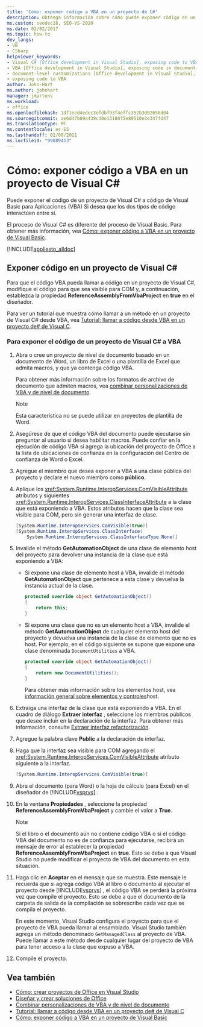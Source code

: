 ```yaml
---
title: 'Cómo: exponer código a VBA en un proyecto de C#'
description: Obtenga información sobre cómo puede exponer código en un proyecto de Visual C# a código de Visual Basic para Aplicaciones (VBA) Si desea que los dos tipos de código interactúen entre sí.
ms.custom: seodec18, SEO-VS-2020
ms.date: 02/02/2017
ms.topic: how-to
dev_langs:
- VB
- CSharp
helpviewer_keywords:
- Visual C# [Office development in Visual Studio], exposing code to VBA
- VBA [Office development in Visual Studio], exposing code in document-level customizations
- document-level customizations [Office development in Visual Studio], exposing code
- exposing code to VBA
author: John-Hart
ms.author: johnhart
manager: jmartens
ms.workload:
- office
ms.openlocfilehash: 1df1eed4edec3efdbf93f4effc352b3d02656d04
ms.sourcegitcommit: ae6d47b09a439cd0e13180f5e89510e3e347fd47
ms.translationtype: MT
ms.contentlocale: es-ES
ms.lasthandoff: 02/08/2021
ms.locfileid: "99889413"
---
```

# <a name="how-to-expose-code-to-vba-in-a-visual-c-project"></a>Cómo: exponer código a VBA en un proyecto de Visual C#
  Puede exponer el código de un proyecto de Visual C# a código de Visual Basic para Aplicaciones (VBA) Si desea que los dos tipos de código interactúen entre sí.

 El proceso de Visual C# es diferente del proceso de Visual Basic. Para obtener más información, vea [Cómo: exponer código a VBA en un proyecto de Visual Basic](../vsto/how-to-expose-code-to-vba-in-a-visual-basic-project.md).

 [!INCLUDE[appliesto_alldoc](../vsto/includes/appliesto-alldoc-md.md)]

## <a name="expose-code-in-a-visual-c-project"></a>Exponer código en un proyecto de Visual C#
 Para que el código VBA pueda llamar a código en un proyecto de Visual C#, modifique el código para que sea visible para COM y, a continuación, establezca la propiedad **ReferenceAssemblyFromVbaProject** en **true** en el diseñador.

 Para ver un tutorial que muestra cómo llamar a un método en un proyecto de Visual C# desde VBA, vea [Tutorial: llamar a código desde VBA en un proyecto de&#35; de Visual C](../vsto/walkthrough-calling-code-from-vba-in-a-visual-csharp-project.md).

### <a name="to-expose-code-in-a-visual-c-project-to-vba"></a>Para exponer el código de un proyecto de Visual C# a VBA

1. Abra o cree un proyecto de nivel de documento basado en un documento de Word, un libro de Excel o una plantilla de Excel que admita macros, y que ya contenga código VBA.

    Para obtener más información sobre los formatos de archivo de documento que admiten macros, vea [combinar personalizaciones de VBA y de nivel de documento](../vsto/combining-vba-and-document-level-customizations.md).

   > [!NOTE]
   > Esta característica no se puede utilizar en proyectos de plantilla de Word.

2. Asegúrese de que el código VBA del documento puede ejecutarse sin preguntar al usuario si desea habilitar macros. Puede confiar en la ejecución de código VBA si agrega la ubicación del proyecto de Office a la lista de ubicaciones de confianza en la configuración del Centro de confianza de Word o Excel.

3. Agregue el miembro que desea exponer a VBA a una clase pública del proyecto y declare el nuevo miembro como **público**.

4. Aplique los <xref:System.Runtime.InteropServices.ComVisibleAttribute> atributos y siguientes <xref:System.Runtime.InteropServices.ClassInterfaceAttribute> a la clase que está exponiendo a VBA. Estos atributos hacen que la clase sea visible para COM, pero sin generar una interfaz de clase.

   ```csharp
   [System.Runtime.InteropServices.ComVisible(true)]
   [System.Runtime.InteropServices.ClassInterface(
       System.Runtime.InteropServices.ClassInterfaceType.None)]
   ```

5. Invalide el método **GetAutomationObject** de una clase de elemento host del proyecto para devolver una instancia de la clase que está exponiendo a VBA:

   - Si expone una clase de elemento host a VBA, invalide el método **GetAutomationObject** que pertenece a esta clase y devuelva la instancia actual de la clase.

     ```csharp
     protected override object GetAutomationObject()
     {
         return this;
     }
     ```

   - Si expone una clase que no es un elemento host a VBA, invalide el método **GetAutomationObject** de cualquier elemento host del proyecto y devuelva una instancia de la clase de elemento que no es host. Por ejemplo, en el código siguiente se supone que expone una clase denominada `DocumentUtilities` a VBA.

     ```csharp
     protected override object GetAutomationObject()
     {
         return new DocumentUtilities();
     }
     ```

     Para obtener más información sobre los elementos host, vea [información general sobre elementos y controles](../vsto/host-items-and-host-controls-overview.md)host.

6. Extraiga una interfaz de la clase que está exponiendo a VBA. En el cuadro de diálogo **Extraer interfaz** , seleccione los miembros públicos que desee incluir en la declaración de la interfaz. Para obtener más información, consulte [Extraer interfaz refactorización](../ide/reference/extract-interface.md).

7. Agregue la palabra clave **Public** a la declaración de interfaz.

8. Haga que la interfaz sea visible para COM agregando el <xref:System.Runtime.InteropServices.ComVisibleAttribute> atributo siguiente a la interfaz.

   ```csharp
   [System.Runtime.InteropServices.ComVisible(true)]
   ```

9. Abra el documento (para Word) o la hoja de cálculo (para Excel) en el diseñador de [!INCLUDE[vsprvs](../sharepoint/includes/vsprvs-md.md)] .

10. En la ventana **Propiedades** , seleccione la propiedad **ReferenceAssemblyFromVbaProject** y cambie el valor a **True**.

    > [!NOTE]
    > Si el libro o el documento aún no contiene código VBA o si el código VBA del documento no es de confianza para ejecutarse, recibirá un mensaje de error al establecer la propiedad **ReferenceAssemblyFromVbaProject** en **true**. Esto se debe a que Visual Studio no puede modificar el proyecto de VBA del documento en esta situación.

11. Haga clic en **Aceptar** en el mensaje que se muestra. Este mensaje le recuerda que si agrega código VBA al libro o documento al ejecutar el proyecto desde [!INCLUDE[vsprvs](../sharepoint/includes/vsprvs-md.md)] , el código VBA se perderá la próxima vez que compile el proyecto. Esto se debe a que el documento de la carpeta de salida de la compilación se sobrescribe cada vez que se compila el proyecto.

     En este momento, Visual Studio configura el proyecto para que el proyecto de VBA pueda llamar al ensamblado. Visual Studio también agrega un método denominado `GetManagedClass` al proyecto de VBA. Puede llamar a este método desde cualquier lugar del proyecto de VBA para tener acceso a la clase que expuso a VBA.

12. Compile el proyecto.

## <a name="see-also"></a>Vea también
- [Cómo: crear proyectos de Office en Visual Studio](../vsto/how-to-create-office-projects-in-visual-studio.md)
- [Diseñar y crear soluciones de Office](../vsto/designing-and-creating-office-solutions.md)
- [Combinar personalizaciones de VBA y de nivel de documento](../vsto/combining-vba-and-document-level-customizations.md)
- [Tutorial: llamar a código desde VBA en un proyecto de&#35; de Visual C](../vsto/walkthrough-calling-code-from-vba-in-a-visual-csharp-project.md)
- [Cómo: exponer código a VBA en un proyecto de Visual Basic](../vsto/how-to-expose-code-to-vba-in-a-visual-basic-project.md)
